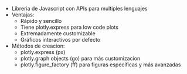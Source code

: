 - Libreria de Javascript con APIs para multiples lenguajes
- Ventajas:
	-  Rápido y sencillo
	- Tiene plotly.express para low code plots
	- Extremadamente customizable
	- Gráficos interactivos por defecto
- Métodos de creacion:
	- plotly.express (px)
	- plotly.graph objects (go) para más customizacion
	- plotly.figure_factory  (ff) para figuras específicas y más avanzadas